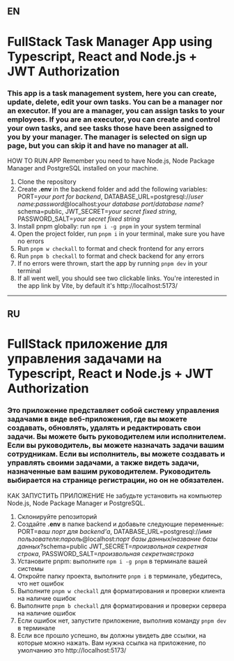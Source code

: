 ## EN
# FullStack Task Manager App using Typescript, React and Node.js + JWT Authorization

### This app is a task management system, here you can create, update, delete, edit your own tasks. You can be a manager nor an executor. If you are a manager, you can assign tasks to your employees. If you are an executor, you can create and control your own tasks, and see tasks those have been assigned to you by your manager. The manager is selected on sign up page, but you can skip it and have no manager at all.

HOW TO RUN APP
Remember you need to have Node.js, Node Package Manager and PostgreSQL installed on your machine.
1. Clone the repository
2. Create **.env** in the backend folder and add the following variables: PORT=*your port for backend*, DATABASE_URL=postgresql://*user name*:*password*@localhost:*your database port*/*database name*?schema=public, JWT_SECRET=*your secret fixed string*, PASSWORD_SALT=*your secret fixed string*
3. Install pnpm globally: run `npm i -g pnpm` in your system terminal
4. Open the project folder, run `pnpm i` in your terminal, make sure you have no errors
5. Run `pnpm w checkall` to format and check frontend for any errors
6. Run `pnpm b checkall` to format and check backend for any errors
7. If no errors were thrown, start the app by running `pnpm dev` in your terminal
8. If all went well, you should see two clickable links. You're interested in the app link by Vite, by default it's http://localhost:5173/

---

## RU
# FullStack приложение для управления задачами на Typescript, React и Node.js + JWT Authorization

### Это приложение представляет собой систему управления задачами в виде веб-приложения, где вы можете создавать, обновлять, удалять и редактировать свои задачи. Вы можете быть руководителем или исполнителем. Если вы руководитель, вы можете назначать задачи вашим сотрудникам. Если вы исполнитель, вы можете создавать и управлять своими задачами, а также видеть задачи, назначенные вам вашим руководителем. Руководитель выбирается на странице регистрации, но он не обязателен.

КАК ЗАПУСТИТЬ ПРИЛОЖЕНИЕ
Не забудьте установить на компьютер Node.js, Node Package Manager и PostgreSQL.
1. Склонируйте репозиторий
2. Создайте **.env** в папке backend и добавьте следующие переменные: PORT=*ваш порт для backend'а*, DATABASE_URL=postgresql://*имя пользователя*:*пароль*@localhost:*порт базы данных*/*название базы данных*?schema=public JWT_SECRET=*произвольная секретная строка*, PASSWORD_SALT=*произвольная секретнаястрока*
3. Установите pnpm: выполните `npm i -g pnpm` в терминале вашей системы
4. Откройте папку проекта, выполните `pnpm i` в терминале, убедитесь, что нет ошибок
5. Выполните `pnpm w checkall` для форматирования и проверки клиента на наличие ошибок
6. Выполните `pnpm b checkall` для форматирования и проверки сервера на наличие ошибок
7. Если ошибок нет, запустите приложение, выполнив команду `pnpm dev` в терминале
8. Если все прошло успешно, вы должны увидеть две ссылки, на которые можно нажать. Вам нужна ссылка на приложение, по умолчанию это http://localhost:5173/
